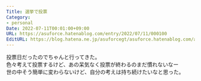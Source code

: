 ```yaml
---
Title: 選挙で投票
Category:
- personal
Date: 2022-07-11T00:01:00+09:00
URL: https://asuforce.hatenablog.com/entry/2022/07/11/000100
EditURL: https://blog.hatena.ne.jp/asuforcegt/asuforce.hatenablog.com/atom/entry/4207112889898060863
---
```


投票日だったのでちゃんと行ってきた。  
色々考えて投票するけど、あの呆気なく投票が終わるのまだ慣れないなー  
世の中そう簡単に変わらないけど、自分の考えは持ち続けたいなと思った。

